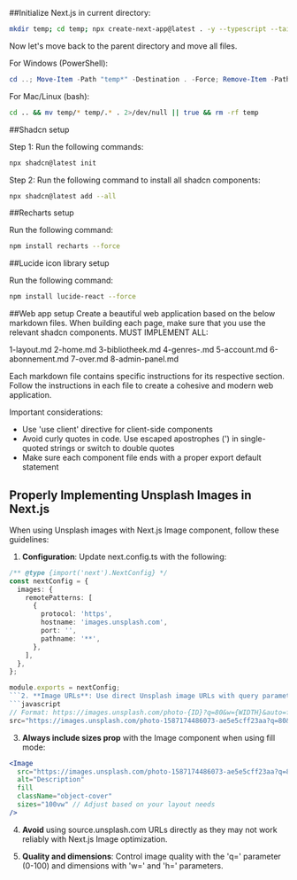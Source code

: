 ##Initialize Next.js in current directory:
```bash
mkdir temp; cd temp; npx create-next-app@latest . -y --typescript --tailwind --eslint --app --use-npm --src-dir --import-alias "@/*" -no --turbo
```

Now let's move back to the parent directory and move all files.

For Windows (PowerShell):
```powershell
cd ..; Move-Item -Path "temp*" -Destination . -Force; Remove-Item -Path "temp" -Recurse -Force
```

For Mac/Linux (bash):
```bash
cd .. && mv temp/* temp/.* . 2>/dev/null || true && rm -rf temp
```

##Shadcn setup

Step 1: Run the following commands:
```bash
npx shadcn@latest init
```

Step 2: Run the following command to install all shadcn components:
```bash
npx shadcn@latest add --all
```

##Recharts setup

Run the following command:
```bash
npm install recharts --force
```

##Lucide icon library setup

Run the following command:
```bash
npm install lucide-react --force 
```

##Web app setup
Create a beautiful web application based on the below markdown files. When building each page, make sure that you use the relevant shadcn components. MUST IMPLEMENT ALL:

1-layout.md
2-home.md
3-bibliotheek.md
4-genres-.md
5-account.md
6-abonnement.md
7-over.md
8-admin-panel.md


Each markdown file contains specific instructions for its respective section. Follow the instructions in each file to create a cohesive and modern web application. 

Important considerations:
- Use 'use client' directive for client-side components
- Avoid curly quotes in code. Use escaped apostrophes (\') in single-quoted strings or switch to double quotes
- Make sure each component file ends with a proper export default statement

## Properly Implementing Unsplash Images in Next.js

When using Unsplash images with Next.js Image component, follow these guidelines:

1. **Configuration**: Update next.config.ts with the following:
```typescript
/** @type {import('next').NextConfig} */
const nextConfig = {
  images: {
    remotePatterns: [
      {
        protocol: 'https',
        hostname: 'images.unsplash.com',
        port: '',
        pathname: '**',
      },
    ],
  },
};

module.exports = nextConfig;
```2. **Image URLs**: Use direct Unsplash image URLs with query parameters:
```javascript
// Format: https://images.unsplash.com/photo-{ID}?q=80&w={WIDTH}&auto=format&fit=crop
src="https://images.unsplash.com/photo-1587174486073-ae5e5cff23aa?q=80&w=1920&auto=format&fit=crop"
```

3. **Always include sizes prop** with the Image component when using fill mode:
```jsx
<Image 
  src="https://images.unsplash.com/photo-1587174486073-ae5e5cff23aa?q=80&w=1920&auto=format&fit=crop"
  alt="Description"
  fill
  className="object-cover"
  sizes="100vw" // Adjust based on your layout needs
/>
```

4. **Avoid** using source.unsplash.com URLs directly as they may not work reliably with Next.js Image optimization.

5. **Quality and dimensions**: Control image quality with the 'q=' parameter (0-100) and dimensions with 'w=' and 'h=' parameters.